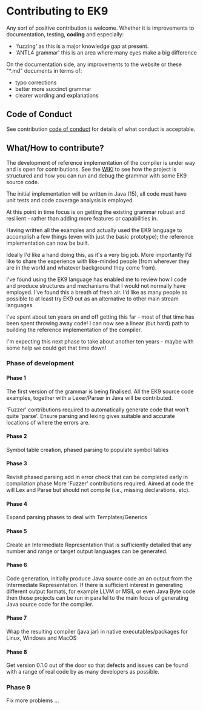 # Contributing to EK9

Any sort of positive contribution is welcome. Whether it is improvements to documentation, testing, **coding** and
especially:
  - 'fuzzing' as this is a major knowledge gap at present.
  - 'ANTL4 grammar' this is an area where many eyes make a big difference

On the documentation side, any improvements to the website or these "*.md" documents in terms of:
  - typo corrections
  - better more succinct grammar
  - clearer wording and explanations

## Code of Conduct
See contribution [ code of conduct](CODE_OF_CONDUCT.md) for details of what conduct is acceptable.

## What/How to contribute?
The development of reference implementation of the compiler is under way and is open for contributions.
See the [WIKI](https://github.com/stephenjohnlimb/ek9/wiki/EK9-Development) to see how the project is structured and
how you can run and debug the grammar with some EK9 source code.

The initial implementation will be written in Java (15), all code must have unit tests and code coverage analysis is employed.

At this point in time focus is on getting the existing grammar robust and resilient -
rather than adding more features or capabilities in.

Having written all the examples and actually used the EK9 language to accomplish a few things
(even with just the basic prototype); the reference implementation can now be built.

Ideally I'd like a hand doing this, as it's a very big job. More importantly I'd like to share the experience with
like-minded people (from wherever they are in the world and whatever background they come from).

I've found using the EK9 language has enabled me to review how I code and produce structures and mechanisms that
I would not normally have employed. I've found this a breath of fresh air. I'd like as many people as possible
to at least try EK9 out as an alternative to other main stream languages.

I've spent about ten years on and off getting this far - most of that time has been spent throwing away code!
I can now see a linear (but hard) path to building the reference implementation of the compiler.

I'm expecting this next phase to take about another ten years - maybe with some help we could get that time down!


### Phase of development

#### Phase 1
The first version of the grammar is being finalised. All the EK9 source code examples, together with a Lexer/Parser in
Java will be contributed.

'Fuzzer' contributions required to automatically generate code that won't quite 'parse'. Ensure parsing and lexing
gives suitable and accurate locations of where the errors are.

#### Phase 2
Symbol table creation, phased parsing to populate symbol tables

#### Phase 3
Revisit phased parsing add in error check that can be completed early in compilation phase
More 'Fuzzer' contributions required. Aimed at code the will Lex and Parse but should not compile
(i.e., missing declarations, etc).

#### Phase 4
Expand parsing phases to deal with Templates/Generics

#### Phase 5
Create an Intermediate Representation that is sufficiently detailed that any number and range or target output
languages can be generated. 

#### Phase 6
Code generation, initially produce Java source code an an output from the Intermediate Representation.
If there is sufficient interest in generating different output formats, for example LLVM or MSIL or even Java Byte code then
those projects can be run in parallel to the main focus of generating Java source code for the compiler.

#### Phase 7
Wrap the resulting compiler (java jar) in native executables/packages for Linux, Windows and MacOS

#### Phase 8
Get version 0.1.0 out of the door so that defects and issues can be found with a range of real code by as many
developers as possible.


### Phase 9 
Fix more problems
...
